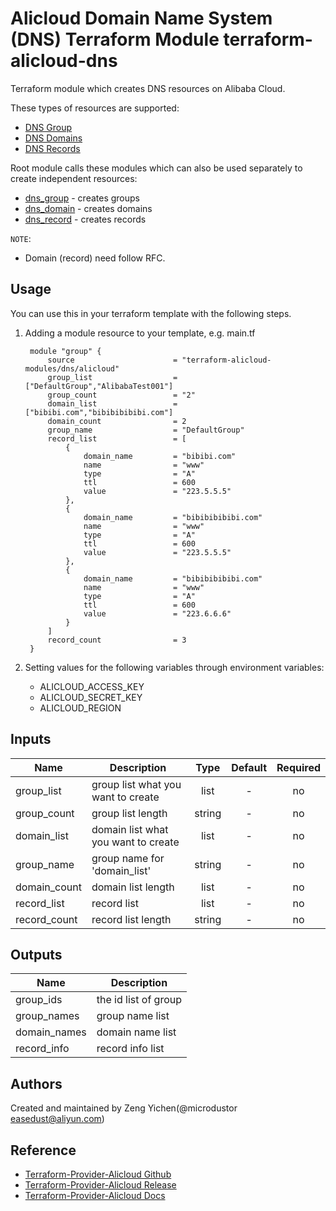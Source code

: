 Alicloud Domain Name System (DNS) Terraform Module
terraform-alicloud-dns
=============================================

Terraform module which creates DNS resources on Alibaba Cloud.

These types of resources are supported:

* [DNS Group](https://www.terraform.io/docs/providers/alicloud/d/dns_groups.html)
* [DNS Domains](https://www.terraform.io/docs/providers/alicloud/d/dns_domains.html)
* [DNS Records](https://www.terraform.io/docs/providers/alicloud/d/dns_records.html)

Root module calls these modules which can also be used separately to create independent resources:

* [dns_group](https://github.com/terraform-alicloud-modules/terraform-alicloud-dns/tree/master/modules/group) - creates groups
* [dns_domain](https://github.com/terraform-alicloud-modules/terraform-alicloud-dns/tree/master/modules/domain) - creates domains
* [dns_record](https://github.com/terraform-alicloud-modules/terraform-alicloud-dns/tree/master/modules/record) - creates records


`NOTE`:
* Domain (record) need follow RFC.

Usage
-----
You can use this in your terraform template with the following steps.

1. Adding a module resource to your template, e.g. main.tf


        module "group" {
            source                      = "terraform-alicloud-modules/dns/alicloud"
            group_list                  = ["DefaultGroup","AlibabaTest001"]
            group_count                 = "2"
            domain_list                 = ["bibibi.com","bibibibibibi.com"]
            domain_count                = 2
            group_name                  = "DefaultGroup"
            record_list                 = [
                {
                    domain_name         = "bibibi.com"
                    name                = "www"
                    type                = "A"
                    ttl                 = 600
                    value               = "223.5.5.5"
                },
                {
                    domain_name         = "bibibibibibi.com"
                    name                = "www"
                    type                = "A"
                    ttl                 = 600
                    value               = "223.5.5.5"
                },
                {
                    domain_name         = "bibibibibibi.com"
                    name                = "www"
                    type                = "A"
                    ttl                 = 600
                    value               = "223.6.6.6"
                }
            ]
            record_count                = 3
        }

2. Setting values for the following variables through environment variables:

    - ALICLOUD_ACCESS_KEY
    - ALICLOUD_SECRET_KEY
    - ALICLOUD_REGION

## Inputs

| Name | Description | Type | Default | Required |
|------|-------------|:----:|:-----:|:-----:|
| group_list    | group list what you want to create    | list   | -  | no |
| group_count   | group list length                     | string | -  | no |
| domain_list   | domain list what you want to create   | list   | -  | no |
| group_name    | group name for 'domain_list'          | string | -  | no |
| domain_count  | domain list length                    | list   | -  | no |
| record_list   | record list                           | list   | -  | no |
| record_count  | record list length                    | string | -  | no |


## Outputs

| Name | Description |
|------|-------------|
| group_ids   | the id list of group  |
| group_names | group name list       |
| domain_names| domain name list      |
| record_info | record info list      |


Authors
-------
Created and maintained by Zeng Yichen(@microdustor easedust@aliyun.com)

Reference
---------
* [Terraform-Provider-Alicloud Github](https://github.com/terraform-providers/terraform-provider-alicloud)
* [Terraform-Provider-Alicloud Release](https://releases.hashicorp.com/terraform-provider-alicloud/)
* [Terraform-Provider-Alicloud Docs](https://www.terraform.io/docs/providers/alicloud/index.html)
